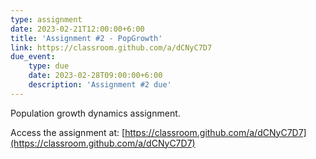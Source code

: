 ```yaml
---
type: assignment
date: 2023-02-21T12:00:00+6:00
title: 'Assignment #2 - PopGrowth'
link: https://classroom.github.com/a/dCNyC7D7
due_event: 
    type: due
    date: 2023-02-28T09:00:00+6:00
    description: 'Assignment #2 due'
---
```

Population growth dynamics assignment.  

Access the assignment at: [https://classroom.github.com/a/dCNyC7D7](https://classroom.github.com/a/dCNyC7D7)

